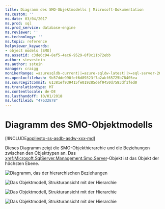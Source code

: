 ```yaml
---
title: Diagramm des SMO-Objektmodells | Microsoft-Dokumentation
ms.custom: ''
ms.date: 03/04/2017
ms.prod: sql
ms.prod_service: database-engine
ms.reviewer: ''
ms.technology: ''
ms.topic: reference
helpviewer_keywords:
- object models [SMO]
ms.assetid: c3de6c94-8ef5-4ac6-9529-8f8c11b72ebb
author: stevestein
ms.author: sstein
manager: craigg
monikerRange: =azuresqldb-current||=azure-sqldw-latest||>=sql-server-2016||=sqlallproducts-allversions||>=sql-server-linux-2017||=azuresqldb-mi-current
ms.openlocfilehash: 9b57dde990fef6d89323f7a2abf65725b78405ea
ms.sourcegitcommit: 61381ef939415fe019285def9450d7583df1fed0
ms.translationtype: MT
ms.contentlocale: de-DE
ms.lasthandoff: 10/01/2018
ms.locfileid: "47632878"
---
```

# <a name="smo-object-model-diagram"></a>Diagramm des SMO-Objektmodells
[!INCLUDE[appliesto-ss-asdb-asdw-xxx-md](../../includes/appliesto-ss-asdb-asdw-xxx-md.md)]

  Dieses Diagramm zeigt die SMO-Objekthierarchie und die Beziehungen zwischen den Objekttypen an. Das <xref:Microsoft.SqlServer.Management.Smo.Server>-Objekt ist das Objekt der höchsten Ebene.  
  
 ![Diagramm, das der hierarchischen Beziehungen](../../relational-databases/server-management-objects-smo/media/object-diagram.gif "Diagramm, das der hierarchischen Beziehungen")  
  
 ![Das Objektmodell, Strukturansicht mit der Hierarchie](../../relational-databases/server-management-objects-smo/media/object-diagram-02.gif "Objektmodell, Strukturansicht mit der Hierarchie")  
  
 ![Das Objektmodell, Strukturansicht mit der Hierarchie](../../relational-databases/server-management-objects-smo/media/object-diagram-03.gif "Objektmodell, Strukturansicht mit der Hierarchie")  
  
 ![Das Objektmodell, Strukturansicht mit der Hierarchie](../../relational-databases/server-management-objects-smo/media/object-diagram-04.gif "Objektmodell, Strukturansicht mit der Hierarchie")  
  
  
